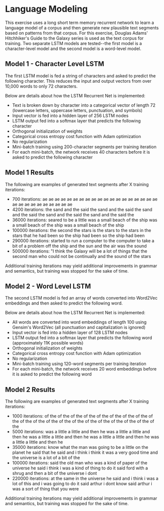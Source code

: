 # Language Modeling

This exercise uses a long short term memory recurrent network to learn a language model of a corpus and then generate new 
plausible text segments based on patterns from that corpus. For this exercise, Douglas Adams' Hitchhiker's Guide to the Galaxy
series is used as the text corpus for training. Two separate LSTM models are tested--the first model is a character-level model
and the second model is a word-level model.

## Model 1 - Character Level LSTM

The first LSTM model is fed a string of characters and asked to predict the following character. This reduces the input and 
output vectors from over 10,000 words to only 72 characters.

Below are details about how the LSTM Recurrent Net is implemented:
 - Text is broken down by character into a categorical vector of length 72 (lowercase letters, uppercase letters, punctuation, and symbols)
 - Input vector is fed into a hidden layer of 256 LSTM nodes
 - LSTM output fed into a softmax layer that predicts the following character
 - Orthogonal initialization of weights
 - Categorical cross entropy cost function with Adam optimization
 - No regularization
 - Mini-batch training using 200-character segments per training iteration
 - For each mini-batch, the network receives 40 characters before it is asked to predict the following character

## Model 1 Results

The following are examples of generated text segments after X training iterations:

 - 700 iterations: ae  ae  ae  ae  ae  ae  ae  ae  ae  ae  ae  ae  ae  ae  ae  ae  ae  ae  ae  ae  ae  ae  ae  ae  ae  ae  ae  ae  ae
 - 4200 iterations: the sand and the said the sand and the said the sand and the said the sand and the said the sand and the said the
 - 36000 iterations: seared to be a little was a small beach of the ship was a small beach of the ship was a small beach of the ship
 - 100000 iterations: the second the stars is the stars to the stars in the stars that he had been so the ship had been so the ship had been
 - 290000 iterations: started to run a computer to the computer to take a bit of a problem off the ship and the sun and the air was the sound
 - 500000 iterations: "I think the Galaxy will be a lot of things that the second man who could not be continually and the sound of the stars
 
Additional training iterations may yield additional improvements in grammar and semantics, but training was stopped for the sake of time.

## Model 2 - Word Level LSTM

The second LSTM model is fed an array of words converted into Word2Vec embeddings and then asked to predict the following word.

Below are details about how the LSTM Recurrent Net is implemented:
 - All words are converted into word embeddings of length 100 using Gensim's Word2Vec (all punctuation and capitalization is ignored)
 - Input vector is fed into a hidden layer of 128 LSTM nodes
 - LSTM output fed into a softmax layer that predicts the following word (approximately 11K possible words)
 - Orthogonal initialization of weights
 - Categorical cross entropy cost function with Adam optimization
 - No regularization
 - Mini-batch training using 120-word segments per training iteration
 - For each mini-batch, the network receives 20 word embeddings before it is asked to predict the following word
 
## Model 2 Results

The following are examples of generated text segments after X training iterations:

 - 1000 iterations: of the of the of the of the of the of the of the of the of the of the of the of the of the of the of the of the of the of the of the of the
 - 5000 iterations: was a little a little and then he was a little a little and then he was a little a little and then he was a little a little and then he was a little a little and then he
 - 35000 iterations: know what the man was going to be a little on the planet he said that he said and i think i think it was a very good time and the universe is a lot of a bit of the
 - 100000 iterations: said the old man who was a kind of paper of the universe he said i think i was a kind of thing to do it said ford with a shrug and then a bit of the universe i dont
 - 220000 iterations: at the same in the universe he said and i think i was a lot of this and i was going to do it said arthur i dont know said arthur i was a sort of thing that you were
 
Additional training iterations may yield additional improvements in grammar and semantics, but training was stopped for the sake of time.